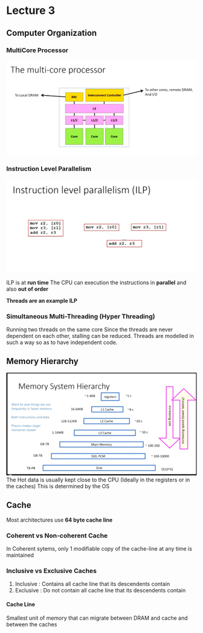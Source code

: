 # Lecture 3
## Computer Organization

### MultiCore Processor

![Multicore](Images/MulticoreProcessor.jpg)

### Instruction Level Parallelism
![ILP](Images/InstructionLevelParallelism.jpg)

ILP is at **run time**
The CPU can execution the instructions in **parallel** and also **out of order**

**Threads are an example ILP**

### Simultaneous Multi-Threading (Hyper Threading)
Running two threads on the same core
Since the threads are never dependent on each other, stalling can be reduced. Threads are modelled in such a way so as to have independent code.

## Memory Hierarchy

![Memory System Hierarchy](Images/MemorySystemHierarchy.jpg)
The Hot data is usually kept close to the CPU (Ideally in the registers or in the caches)
This is determined by the OS

## Cache
Most architectures use **64 byte cache line**

### Coherent vs Non-coherent Cache
In Coherent sytems, only 1 modifiable copy of the cache-line at any time is maintained

### Inclusive vs Exclusive Caches
1. Inclusive : Contains all cache line that its descendents contain
2. Exclusive : Do not contain all cache line that its descendents contain

#### Cache Line
Smallest unit of memory that can migrate between DRAM and cache and between the caches